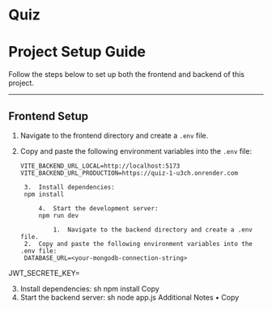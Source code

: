 # Quiz
# **Project Setup Guide**

Follow the steps below to set up both the frontend and backend of this project.

---

## **Frontend Setup**

1. Navigate to the frontend directory and create a `.env` file.
2. Copy and paste the following environment variables into the `.env` file:

   ```env
   VITE_BACKEND_URL_LOCAL=http://localhost:5173
   VITE_BACKEND_URL_PRODUCTION=https://quiz-1-u3ch.onrender.com

   	3.	Install dependencies:
    npm install

    	4.	Start the development server:
        npm run dev

        	1.	Navigate to the backend directory and create a .env file.
	2.	Copy and paste the following environment variables into the .env file:
    DATABASE_URL=<your-mongodb-connection-string>
JWT_SECRETE_KEY=<your-secret-key>

3. Install dependencies:
sh
npm install
Copy
4. Start the backend server:
sh
node app.js
Additional Notes
• Сору